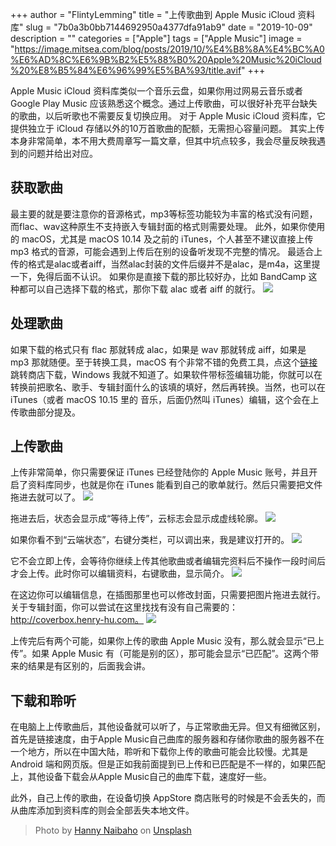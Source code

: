 +++
author = "FlintyLemming"
title = "上传歌曲到 Apple Music iCloud 资料库"
slug = "7b0a3b0bb7144692950a4377dfa91ab9"
date = "2019-10-09"
description = ""
categories = ["Apple"]
tags = ["Apple Music"]
image = "https://image.mitsea.com/blog/posts/2019/10/%E4%B8%8A%E4%BC%A0%E6%AD%8C%E6%9B%B2%E5%88%B0%20Apple%20Music%20iCloud%20%E8%B5%84%E6%96%99%E5%BA%93/title.avif"
+++

Apple Music iCloud 资料库类似一个音乐云盘，如果你用过网易云音乐或者 Google Play Music 应该熟悉这个概念。通过上传歌曲，可以很好补充平台缺失的歌曲，以后听歌也不需要反复切换应用。
对于 Apple Music iCloud 资料库，它提供独立于 iCloud 存储以外的10万首歌曲的配额，无需担心容量问题。
其实上传本身非常简单，本不用大费周章写一篇文章，但其中坑点较多，我会尽量反映我遇到的问题并给出对应。

## 获取歌曲
最主要的就是要注意你的音源格式，mp3等标签功能较为丰富的格式没有问题，而flac、wav这种原生不支持嵌入专辑封面的格式则需要处理。
此外，如果你使用的 macOS，尤其是 macOS 10.14 及之前的 iTunes，个人甚至不建议直接上传 mp3 格式的音源，可能会遇到上传后在别的设备听发现不完整的情况。
最适合上传的格式是alac或者aiff，当然alac封装的文件后缀并不是alac，是m4a，这里提一下，免得后面不认识。
如果你是直接下载的那比较好办，比如 BandCamp 这种都可以自己选择下载的格式，那你下载 alac 或者 aiff 的就行。
    ![](https://image.mitsea.com/blog/posts/2019/10/%E4%B8%8A%E4%BC%A0%E6%AD%8C%E6%9B%B2%E5%88%B0%20Apple%20Music%20iCloud%20%E8%B5%84%E6%96%99%E5%BA%93/1.avif)

## 处理歌曲
如果下载的格式只有 flac 那就转成 alac，如果是 wav 那就转成 aiff，如果是 mp3 那就随便。至于转换工具，macOS 有个非常不错的免费工具，点这个[链接](https://apps.apple.com/cn/app/music-convert-audio-converter/id1036029895?mt=12)跳转商店下载，Windows 我就不知道了。如果软件带标签编辑功能，你就可以在转换前把歌名、歌手、专辑封面什么的该填的填好，然后再转换。当然，也可以在 iTunes（或者 macOS 10.15 里的 音乐，后面仍然叫 iTunes）编辑，这个会在上传歌曲部分提及。

## 上传歌曲
上传非常简单，你只需要保证 iTunes 已经登陆你的 Apple Music 账号，并且开启了资料库同步，也就是你在 iTunes 能看到自己的歌单就行。然后只需要把文件拖进去就可以了。
    ![](https://image.mitsea.com/blog/posts/2019/10/%E4%B8%8A%E4%BC%A0%E6%AD%8C%E6%9B%B2%E5%88%B0%20Apple%20Music%20iCloud%20%E8%B5%84%E6%96%99%E5%BA%93/2.avif)

拖进去后，状态会显示成“等待上传”，云标志会显示成虚线轮廓。
    ![](https://image.mitsea.com/blog/posts/2019/10/%E4%B8%8A%E4%BC%A0%E6%AD%8C%E6%9B%B2%E5%88%B0%20Apple%20Music%20iCloud%20%E8%B5%84%E6%96%99%E5%BA%93/3.avif)

如果你看不到“云端状态”，右键分类栏，可以调出来，我是建议打开的。
    ![](https://image.mitsea.com/blog/posts/2019/10/%E4%B8%8A%E4%BC%A0%E6%AD%8C%E6%9B%B2%E5%88%B0%20Apple%20Music%20iCloud%20%E8%B5%84%E6%96%99%E5%BA%93/4.avif)

它不会立即上传，会等待你继续上传其他歌曲或者编辑完资料后不操作一段时间后才会上传。此时你可以编辑资料，右键歌曲，显示简介。
    ![](https://image.mitsea.com/blog/posts/2019/10/%E4%B8%8A%E4%BC%A0%E6%AD%8C%E6%9B%B2%E5%88%B0%20Apple%20Music%20iCloud%20%E8%B5%84%E6%96%99%E5%BA%93/5.avif)

在这边你可以编辑信息，在插图那里也可以修改封面，只需要把图片拖进去就行。关于专辑封面，你可以尝试在这里找找有没有自己需要的：http://coverbox.henry-hu.com。
    ![](https://image.mitsea.com/blog/posts/2019/10/%E4%B8%8A%E4%BC%A0%E6%AD%8C%E6%9B%B2%E5%88%B0%20Apple%20Music%20iCloud%20%E8%B5%84%E6%96%99%E5%BA%93/6.avif)

上传完后有两个可能，如果你上传的歌曲 Apple Music 没有，那么就会显示“已上传”。如果 Apple Music 有（可能是别的区），那可能会显示“已匹配”。这两个带来的结果是有区别的，后面我会讲。

## 下载和聆听
在电脑上上传歌曲后，其他设备就可以听了，与正常歌曲无异。但又有细微区别，首先是链接速度，由于Apple Music自己曲库的服务器和存储你歌曲的服务器不在一个地方，所以在中国大陆，聆听和下载你上传的歌曲可能会比较慢。尤其是 Android 端和网页版。但是正如我前面提到已上传和已匹配是不一样的，如果匹配上，其他设备下载会从Apple Music自己的曲库下载，速度好一些。

此外，自己上传的歌曲，在设备切换 AppStore 商店账号的时候是不会丢失的，而从曲库添加到资料库的则会全部丢失本地文件。

> Photo by [Hanny Naibaho](https://unsplash.com/@hannynaibaho?utm_source=unsplash&utm_medium=referral&utm_content=creditCopyText) on [Unsplash](https://unsplash.com/s/photos/music?utm_source=unsplash&utm_medium=referral&utm_content=creditCopyText)
  
